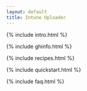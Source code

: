 ```yaml
---
layout: default
title: Intune Uploader
---
```


{% include intro.html %}

{% include ghinfo.html %}

<!-- Divider Line -->
<div class="w-full max-w-4xl mx-auto border-t border-gray-700 my-6 mt-10 mb-10"></div>

{% include recipes.html %}

{% include quickstart.html %}

{% include faq.html %}

<script src="{{ '/js/loadMarkdown.js' | relative_url }}"></script>
<script src="{{ '/js/fetchRecipes.js' | relative_url }}"></script>
<script src="{{ '/js/githubInfo.js' | relative_url }}"></script>
<script src="{{ '/js/copyCommand.js' | relative_url }}"></script>